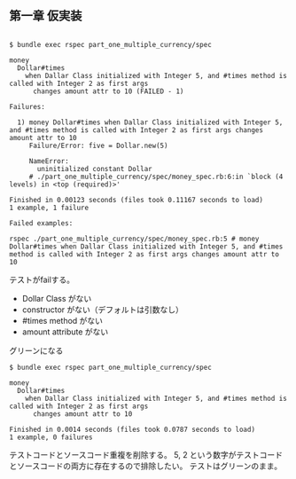 ## 第一章 仮実装

```shell script

$ bundle exec rspec part_one_multiple_currency/spec

money
  Dollar#times
    when Dallar Class initialized with Integer 5, and #times method is called with Integer 2 as first args
      changes amount attr to 10 (FAILED - 1)

Failures:

  1) money Dollar#times when Dallar Class initialized with Integer 5, and #times method is called with Integer 2 as first args changes amount attr to 10
     Failure/Error: five = Dollar.new(5)

     NameError:
       uninitialized constant Dollar
     # ./part_one_multiple_currency/spec/money_spec.rb:6:in `block (4 levels) in <top (required)>'

Finished in 0.00123 seconds (files took 0.11167 seconds to load)
1 example, 1 failure

Failed examples:

rspec ./part_one_multiple_currency/spec/money_spec.rb:5 # money Dollar#times when Dallar Class initialized with Integer 5, and #times method is called with Integer 2 as first args changes amount attr to 10

```

テストがfailする。

* Dollar Class がない
* constructor がない（デフォルトは引数なし）
* #times method がない
* amount attribute がない

グリーンになる

```shell script
$ bundle exec rspec part_one_multiple_currency/spec

money
  Dollar#times
    when Dallar Class initialized with Integer 5, and #times method is called with Integer 2 as first args
      changes amount attr to 10

Finished in 0.0014 seconds (files took 0.0787 seconds to load)
1 example, 0 failures
```

テストコードとソースコード重複を削除する。
5, 2 という数字がテストコードとソースコードの両方に存在するので排除したい。
テストはグリーンのまま。



